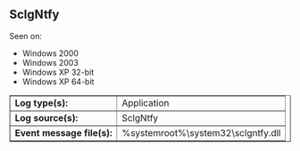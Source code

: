 ## SclgNtfy

Seen on:
* Windows 2000
* Windows 2003
* Windows XP 32-bit
* Windows XP 64-bit

<table border="1" class="docutils">
  <tbody>
    <tr>
      <td><b>Log type(s):</b></td>
      <td>Application</td>
    </tr>
    <tr>
      <td><b>Log source(s):</b></td>
      <td>SclgNtfy</td>
    </tr>
    <tr>
      <td><b>Event message file(s):</b></td>
      <td>%systemroot%\system32\sclgntfy.dll</td>
    </tr>
  </tbody>
</table>

&nbsp;

